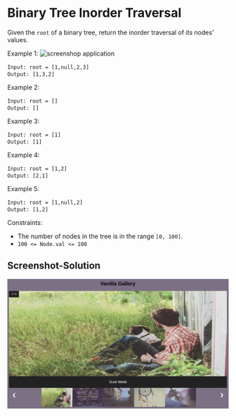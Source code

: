# Binary Tree Inorder Traversal


Given the ```root``` of a binary tree, return the inorder traversal of its nodes' values.

 

Example 1:
![screenshop application](https://github.com/RefaelBeker7/C-Challenge-LeetCode/blob/main/Binary%20Tree%20Inorder%20Traversal/inorder_1.jpg)
```
Input: root = [1,null,2,3]
Output: [1,3,2] 
```
Example 2:
```
Input: root = []
Output: []
```
Example 3:
```
Input: root = [1]
Output: [1]
```
Example 4:

```
Input: root = [1,2]
Output: [2,1]
```
Example 5:

```
Input: root = [1,null,2]
Output: [1,2]
```

Constraints:

- The number of nodes in the tree is in the range ```[0, 100]```.
- ```100 <= Node.val <= 100```

Screenshot-Solution
---
![screenshop application](https://github.com/RefaelBeker7/vanilla-gallery/blob/main/screenshot/screenshot_app.png)

